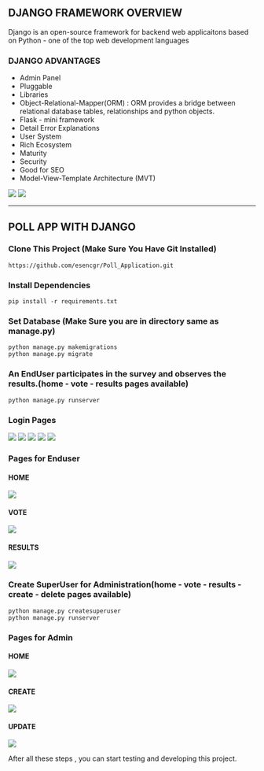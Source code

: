 ## DJANGO FRAMEWORK OVERVIEW

Django is an open-source framework for backend web applicaitons based on Python - one of the top web development languages

### DJANGO ADVANTAGES

* Admin Panel
* Pluggable
* Libraries
* Object-Relational-Mapper(ORM) : ORM provides a bridge between relational database tables, relationships and python objects.
* Flask - mini framework
* Detail Error Explanations
* User System 
* Rich Ecosystem
* Maturity
* Security
* Good for SEO
* Model-View-Template Architecture (MVT)

![](images/mvt.png)
![](images/mvt2.png)


---------------------------------------------
 
## POLL APP WITH DJANGO

### Clone This Project (Make Sure You Have Git Installed)
```
https://github.com/esencgr/Poll_Application.git
```
### Install Dependencies 

```
pip install -r requirements.txt
```

### Set Database (Make Sure you are in directory same as manage.py)
```
python manage.py makemigrations
python manage.py migrate
```

### An EndUser participates in the survey and observes the results.(home - vote - results pages available)
```
python manage.py runserver
```

### Login Pages

![](images/10.png)
![](images/20.png)
![](images/30.png)
![](images/40.png)
![](images/50.png)


### Pages for Enduser

#### HOME 

![](images/1.png)

#### VOTE 

![](images/2.png)

#### RESULTS 

![](images/4.png)


### Create SuperUser for Administration(home - vote - results - create - delete pages available)
```
python manage.py createsuperuser
python manage.py runserver
```
### Pages for Admin

#### HOME 

![](images/a.png)

#### CREATE

![](images/b.png)

#### UPDATE 

![](images/c.png)


After all these steps , you can start testing and developing this project. 
